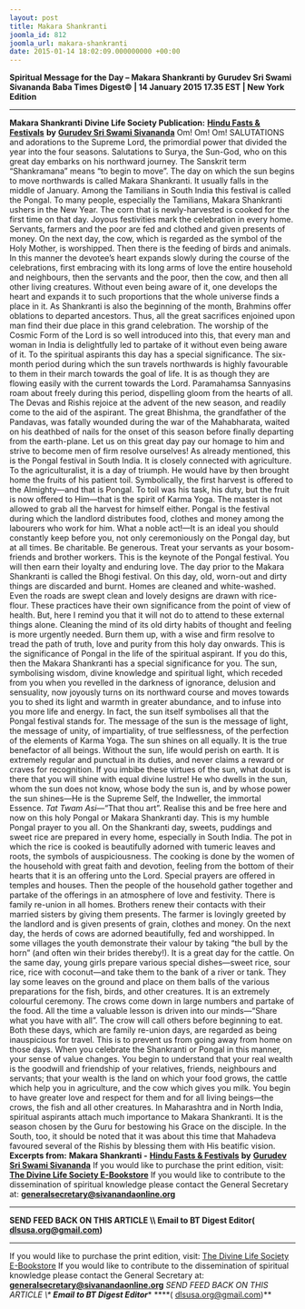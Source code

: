 ```yaml
---
layout: post
title: Makara Shankranti
joomla_id: 812
joomla_url: makara-shankranti
date: 2015-01-14 18:02:09.000000000 +00:00
---
```

**Spiritual Message for the Day – Makara Shankranti by Gurudev Sri Swami Sivananda**
**Baba Times Digest© | 14 January 2015 17.35 EST | New York Edition**
* * *  
**Makara Shankranti**
**Divine Life Society Publication:** [**Hindu Fasts & Festivals**](http://www.dlshq.org/download/hindufest.htm#_VPID_10) **by** [**Gurudev Sri Swami Sivananda**](http://www.dlshq.org/saints/siva.htm)
Om! Om! Om!
SALUTATIONS and adorations to the Supreme Lord, the primordial power that divided the year into the four seasons. Salutations to Surya, the Sun-God, who on this great day embarks on his northward journey.
The Sanskrit term “Shankramana” means “to begin to move”. The day on which the sun begins to move northwards is called Makara Shankranti. It usually falls in the middle of January.
Among the Tamilians in South India this festival is called the Pongal.
To many people, especially the Tamilians, Makara Shankranti ushers in the New Year. The corn that is newly-harvested is cooked for the first time on that day. Joyous festivities mark the celebration in every home. Servants, farmers and the poor are fed and clothed and given presents of money. On the next day, the cow, which is regarded as the symbol of the Holy Mother, is worshipped. Then there is the feeding of birds and animals.
In this manner the devotee’s heart expands slowly during the course of the celebrations, first embracing with its long arms of love the entire household and neighbours, then the servants and the poor, then the cow, and then all other living creatures. Without even being aware of it, one develops the heart and expands it to such proportions that the whole universe finds a place in it.
As Shankranti is also the beginning of the month, Brahmins offer oblations to departed ancestors. Thus, all the great sacrifices enjoined upon man find their due place in this grand celebration. The worship of the Cosmic Form of the Lord is so well introduced into this, that every man and woman in India is delightfully led to partake of it without even being aware of it.
To the spiritual aspirants this day has a special significance. The six-month period during which the sun travels northwards is highly favourable to them in their march towards the goal of life. It is as though they are flowing easily with the current towards the Lord. Paramahamsa Sannyasins roam about freely during this period, dispelling gloom from the hearts of all. The Devas and Rishis rejoice at the advent of the new season, and readily come to the aid of the aspirant.
The great Bhishma, the grandfather of the Pandavas, was fatally wounded during the war of the Mahabharata, waited on his deathbed of nails for the onset of this season before finally departing from the earth-plane. Let us on this great day pay our homage to him and strive to become men of firm resolve ourselves!
As already mentioned, this is the Pongal festival in South India. It is closely connected with agriculture. To the agriculturalist, it is a day of triumph. He would have by then brought home the fruits of his patient toil. Symbolically, the first harvest is offered to the Almighty—and that is Pongal. To toil was his task, his duty, but the fruit is now offered to Him—that is the spirit of Karma Yoga.
The master is not allowed to grab all the harvest for himself either. Pongal is the festival during which the landlord distributes food, clothes and money among the labourers who work for him. What a noble act!—It is an ideal you should constantly keep before you, not only ceremoniously on the Pongal day, but at all times.
Be charitable. Be generous. Treat your servants as your bosom-friends and brother workers. This is the keynote of the Pongal festival. You will then earn their loyalty and enduring love.
The day prior to the Makara Shankranti is called the Bhogi festival. On this day, old, worn-out and dirty things are discarded and burnt. Homes are cleaned and white-washed. Even the roads are swept clean and lovely designs are drawn with rice-flour. These practices have their own significance from the point of view of health. But, here I remind you that it will not do to attend to these external things alone. Cleaning the mind of its old dirty habits of thought and feeling is more urgently needed. Burn them up, with a wise and firm resolve to tread the path of truth, love and purity from this holy day onwards. This is the significance of Pongal in the life of the spiritual aspirant.
If you do this, then the Makara Shankranti has a special significance for you. The sun, symbolising wisdom, divine knowledge and spiritual light, which receded from you when you revelled in the darkness of ignorance, delusion and sensuality, now joyously turns on its northward course and moves towards you to shed its light and warmth in greater abundance, and to infuse into you more life and energy.
In fact, the sun itself symbolises all that the Pongal festival stands for. The message of the sun is the message of light, the message of unity, of impartiality, of true selflessness, of the perfection of the elements of Karma Yoga. The sun shines on all equally. It is the true benefactor of all beings. Without the sun, life would perish on earth. It is extremely regular and punctual in its duties, and never claims a reward or craves for recognition. If you imbibe these virtues of the sun, what doubt is there that you will shine with equal divine lustre!
He who dwells in the sun, whom the sun does not know, whose body the sun is, and by whose power the sun shines—He is the Supreme Self, the Indweller, the immortal Essence. _Tat Twam Asi_—“That thou art”. Realise this and be free here and now on this holy Pongal or Makara Shankranti day. This is my humble Pongal prayer to you all.
On the Shankranti day, sweets, puddings and sweet rice are prepared in every home, especially in South India. The pot in which the rice is cooked is beautifully adorned with tumeric leaves and roots, the symbols of auspiciousness. The cooking is done by the women of the household with great faith and devotion, feeling from the bottom of their hearts that it is an offering unto the Lord. Special prayers are offered in temples and houses. Then the people of the household gather together and partake of the offerings in an atmosphere of love and festivity.
There is family re-union in all homes. Brothers renew their contacts with their married sisters by giving them presents.
The farmer is lovingly greeted by the landlord and is given presents of grain, clothes and money.
On the next day, the herds of cows are adorned beautifully, fed and worshipped. In some villages the youth demonstrate their valour by taking “the bull by the horn” (and often win their brides thereby!). It is a great day for the cattle.
On the same day, young girls prepare various special dishes—sweet rice, sour rice, rice with coconut—and take them to the bank of a river or tank. They lay some leaves on the ground and place on them balls of the various preparations for the fish, birds, and other creatures. It is an extremely colourful ceremony. The crows come down in large numbers and partake of the food. All the time a valuable lesson is driven into our minds—“Share what you have with all”. The crow will call others before beginning to eat.
Both these days, which are family re-union days, are regarded as being inauspicious for travel. This is to prevent us from going away from home on those days.
When you celebrate the Shankranti or Pongal in this manner, your sense of value changes. You begin to understand that your real wealth is the goodwill and friendship of your relatives, friends, neighbours and servants; that your wealth is the land on which your food grows, the cattle which help you in agriculture, and the cow which gives you milk. You begin to have greater love and respect for them and for all living beings—the crows, the fish and all other creatures.
In Maharashtra and in North India, spiritual aspirants attach much importance to Makara Shankranti. It is the season chosen by the Guru for bestowing his Grace on the disciple. In the South, too, it should be noted that it was about this time that Mahadeva favoured several of the Rishis by blessing them with His beatific vision.
**Excerpts from:**  **Makara Shankranti -** [**Hindu Fasts & Festivals**](http://www.dlshq.org/download/hindufest.htm#_VPID_10) **by** [**Gurudev Sri Swami Sivananda**](http://www.dlshq.org/saints/siva.htm)
If you would like to purchase the print edition, visit: **[The Divine Life Society E-Bookstore](http://www.dlshq.org/download/download.htm)**
If you would like to contribute to the dissemination of spiritual knowledge please contact the General Secretary at: [](mailto:%20%3Cscript%20type=%27text/javascript%27%3E%20%3C%21--%20var%20prefix%20=%20%27ma%27%20+%20%27il%27%20+%20%27to%27;%20var%20path%20=%20%27hr%27%20+%20%27ef%27%20+%20%27=%27;%20var%20addy57016%20=%20%27generalsecretary%27%20+%20%27@%27;%20addy57016%20=%20addy57016%20+%20%27sivanandaonline%27%20+%20%27.%27%20+%20%27org%27;%20document.write%28%27%3Ca%20%27%20+%20path%20+%20%27%5C%27%27%20+%20prefix%20+%20%27:%27%20+%20addy57016%20+%20%27%5C%27%3E%27%29;%20document.write%28addy57016%29;%20document.write%28%27%3C%5C/a%3E%27%29;%20//--%3E%5Cn%20%3C/script%3E%3Cscript%20type=%27text/javascript%27%3E%20%3C%21--%20document.write%28%27%3Cspan%20style=%5C%27display:%20none;%5C%27%3E%27%29;%20//--%3E%20%3C/script%3EThis%20email%20address%20is%20being%20protected%20from%20spambots.%20You%20need%20JavaScript%20enabled%20to%20view%20it.%20%3Cscript%20type=%27text/javascript%27%3E%20%3C%21--%20document.write%28%27%3C/%27%29;%20document.write%28%27span%3E%27%29;%20//--%3E%20%3C/script%3E?subject=Contribution%20to%20Dissemination%20of%20Spiritual%20Knowledge) **generalsecretary@sivanandaonline.org**
****
**SEND FEED BACK ON THIS ARTICLE \\\ Email to BT Digest Editor[](mailto:%20%3Cscript%20type=%27text/javascript%27%3E%20%3C%21--%20var%20prefix%20=%20%27ma%27%20+%20%27il%27%20+%20%27to%27;%20var%20path%20=%20%27hr%27%20+%20%27ef%27%20+%20%27=%27;%20var%20addy72654%20=%20%27dlsusa.org%27%20+%20%27@%27;%20addy72654%20=%20addy72654%20+%20%27gmail%27%20+%20%27.%27%20+%20%27com%27;%20document.write%28%27%3Ca%20%27%20+%20path%20+%20%27%5C%27%27%20+%20prefix%20+%20%27:%27%20+%20addy72654%20+%20%27%5C%27%3E%27%29;%20document.write%28addy72654%29;%20document.write%28%27%3C%5C/a%3E%27%29;%20//--%3E%5Cn%20%3C/script%3E%3Cscript%20type=%27text/javascript%27%3E%20%3C%21--%20document.write%28%27%3Cspan%20style=%5C%27display:%20none;%5C%27%3E%27%29;%20//--%3E%20%3C/script%3EThis%20email%20address%20is%20being%20protected%20from%20spambots.%20You%20need%20JavaScript%20enabled%20to%20view%20it.%20%3Cscript%20type=%27text/javascript%27%3E%20%3C%21--%20document.write%28%27%3C/%27%29;%20document.write%28%27span%3E%27%29;%20//--%3E%20%3C/script%3E?subject=DLS%20Posts)( [dlsusa.org@gmail.com](mailto:dlsusa.org@gmail.com))**
* * *
  
If you would like to purchase the print edition, visit: [The Divine Life Society E-Bookstore](http://www.dlshq.org/download/download.htm)
If you would like to contribute to the dissemination of spiritual knowledge please contact the General Secretary at: **[generalsecretary@sivanandaonline.org](mailto:generalsecretary@sivanandaonline.org)**
**SEND FEED BACK ON THIS ARTICLE \\\**  **Email to BT Digest Editor**** [](mailto:%20%3Cscript%20type=%27text/javascript%27%3E%20%3C%21--%20var%20prefix%20=%20%27ma%27%20+%20%27il%27%20+%20%27to%27;%20var%20path%20=%20%27hr%27%20+%20%27ef%27%20+%20%27=%27;%20var%20addy72654%20=%20%27dlsusa.org%27%20+%20%27@%27;%20addy72654%20=%20addy72654%20+%20%27gmail%27%20+%20%27.%27%20+%20%27com%27;%20document.write%28%27%3Ca%20%27%20+%20path%20+%20%27%5C%27%27%20+%20prefix%20+%20%27:%27%20+%20addy72654%20+%20%27%5C%27%3E%27%29;%20document.write%28addy72654%29;%20document.write%28%27%3C%5C/a%3E%27%29;%20//--%3E%5Cn%20%3C/script%3E%3Cscript%20type=%27text/javascript%27%3E%20%3C%21--%20document.write%28%27%3Cspan%20style=%5C%27display:%20none;%5C%27%3E%27%29;%20//--%3E%20%3C/script%3EThis%20email%20address%20is%20being%20protected%20from%20spambots.%20You%20need%20JavaScript%20enabled%20to%20view%20it.%20%3Cscript%20type=%27text/javascript%27%3E%20%3C%21--%20document.write%28%27%3C/%27%29;%20document.write%28%27span%3E%27%29;%20//--%3E%20%3C/script%3E?subject=DLS%20Posts)****( [dlsusa.org@gmail.com](mailto:dlsusa.org@gmail.com))**  

